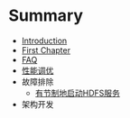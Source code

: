 # Summary

* [Introduction](README.md)
* [First Chapter](chapter1.md)
* [FAQ](faq.md)
* [性能调优](perf_tune.md)
* 故障排除
   * [有节制地启动HDFS服务](throttle_hdfs_service_start.md)
* 架构开发

